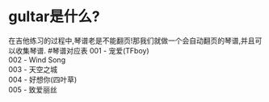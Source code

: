 # gultar是什么?
在吉他练习的过程中,琴谱老是不能翻页!那我们就做一个会自动翻页的琴谱,并且可以收集琴谱.
#琴谱对应表
001 - 宠爱(TFboy)</br>
002 - Wind Song</br>
003 - 天空之城</br>
004 - 好想你(四叶草)</br>
005 - 致爱丽丝</br>
